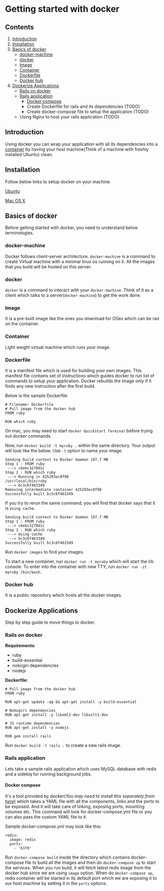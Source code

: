 # Getting started with docker

## Contents

1. [Introduction](#user-content-introduction)
2. [Installation](#user-content-installation)
3. [Basics of docker](#user-content-basics-of-docker)
    - [docker-machine](#user-content-docker-machine)
    - [docker](#user-content-docker)
    - [Image](#user-content-image)
    - [Container](#user-content-container)
    - [Dockerfile](#user-content-dockerfile)
    - [Docker hub](#user-content-docker-hub)
4. [Dockerize Applications](#user-content-dockerize-applications)
    - [Rails on docker](#user-content-rails-on-docker)
    - [Rails application](#user-content-rails-application)
        - [Docker compose](#user-content-docker-compose)
        - Create Dockerfile for rails and its dependencies (TODO)
        - Create docker-compose file to setup the application (TODO)
    - Using Nginx to host your rails application (TODO)

## Introduction

Using docker you can wrap your application with all its dependencies into a [container](#user-content-container) by having your host machine(Think of a machine with freshly installed Ubuntu) clean.

## Installation

Follow below links to setup docker on your machine.

[Ubuntu](https://docs.docker.com/engine/installation/linux/ubuntulinux/)

[Mac OS X](https://docs.docker.com/engine/installation/mac/)

## Basics of docker

Before getting started with docker, you need to understand below terminologies.

### docker-machine

Docker follows client-server architecture. `docker-machine` is a command to create Virtual machine with a minimal linux os running on it. All the images that you build will be hosted on this server.

### docker

`docker` is a command to interact with your `docker-machine`. Think of it as a client which talks to a server(`docker-machine`) to get the work done.

### Image

It is a pre-built image like the ones you download for OSes which can be ran on the container.

### Container

Light weight virtual machine which runs your image.

### Dockerfile

It is a manifest file which is used for building your own images. This manifest file contains set of instructions which guides docker to run list of commands to setup your application. Docker rebuilds the image only if it finds any new instruction after the first build.

Below is the sample Dockerfile

```
# Filename: Dockerfile
# Pull image from the docker hub
FROM ruby

RUN which ruby

```

On mac, you may need to start `docker Quickstart Terminal` before trying out docker commands.

Now, run `docker build -t myruby .` within the same directory. Your output will look like the below.
Use `-t` option to name your image.

```
Sending build context to Docker daemon 197.7 MB
Step 1 : FROM ruby
 ---> c6ebc3270d1c
Step 2 : RUN which ruby
 ---> Running in 425293ec8f98
/usr/local/bin/ruby
 ---> bc3c6f463349
Removing intermediate container 425293ec8f98
Successfully built bc3c6f463349
```

If you try to rerun the same command, you will find that docker says that it is `Using cache`.

```
Sending build context to Docker daemon 197.7 MB
Step 1 : FROM ruby
 ---> c6ebc3270d1c
Step 2 : RUN which ruby
 ---> Using cache
 ---> bc3c6f463349
Successfully built bc3c6f463349
```

Run `docker images` to find your images.

To start a new container, run `docker run -t myruby` which will start the irb console.
To enter into the container with new TTY, run `docker run -it myruby /bin/bash`.

### Docker hub

It is a public repository which hosts all the docker images.

## Dockerize Applications

Step by step guide to move things to docker.

### Rails on docker

**Requirements**:

- ruby
- build-essential
- nokogiri dependencies
- nodejs

**Dockerfile**:

```
# Pull image from the docker hub
FROM ruby

RUN apt-get update -qq && apt-get install -y build-essential

# Nokogiri dependencies
RUN apt-get install -y libxml2-dev libxslt1-dev

# JS runtime dependencies
RUN apt-get install -y nodejs

RUN gem install rails
```

Run `docker build -t rails .` to create a new rails image.

### Rails application

Lets take a sample rails application which uses MySQL database with redis and a sidekiq for running background jobs.

#### Docker compose

  It's a tool provided by docker(_You may need to install this separately from [here](https://docs.docker.com/compose/install/)_) which takes a YAML file with all the components, links and the ports to be exposed. And it will take care of linking, exposing ports, mounting volumes etc. This command will look for docker-compose.yml file or you can also pass the custom YAML file to it.

  Sample docker-compose.yml may look like this:

  ```
  redis:
    image: redis
    ports:
      - '6379'
  ```

  Run `docker-compose build` inside the directory which contains docker-compose file to build all the images and then do `docker-compose up` to start the services. When you run build, it will fetch latest redis image from the docker hub since we are using `image` option. When do `docker-compose up`, redis container will be started in its default port which we are exposing it to our host machine by setting it in the `ports` options.